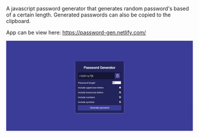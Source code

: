 A javascript password generator that generates random password's based of a certain length. Generated passwords can also be copied to the clipboard.

App can be view here: https://password-gen.netlify.com/

<img src="./img/screenshot.PNG" alt="screenshot">